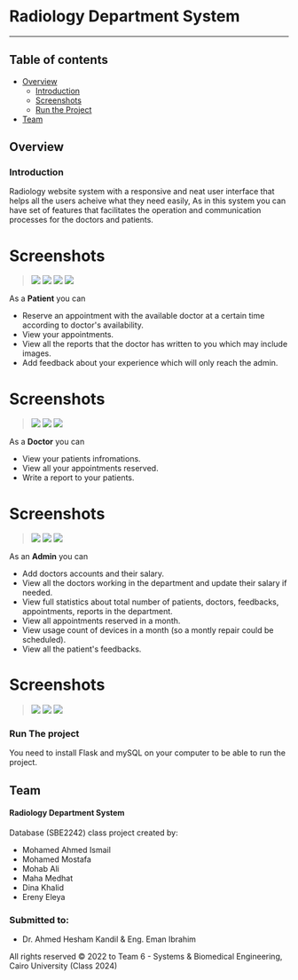 # Radiology Department System

---

## Table of contents

- [Overview](#overview)
  - [Introduction](#introduction)
  - [Screenshots](#Screenshots)
  - [Run the Project](#run-the-project)
- [Team](#team)

## Overview

### Introduction

Radiology website system with a responsive and neat user interface that helps all the users acheive what they need easily, As in this system you can have set of features that facilitates the operation and communication processes for the doctors and patients.

# Screenshots

> <img src="Screenshots/1.png">
> <img src="Screenshots/2.png">
> <img src="Screenshots/3.png">
> <img src="Screenshots/4.png">

 As a **Patient** you can

- Reserve an appointment with the available doctor at a certain time according to doctor's availability.
- View your appointments.
- View all the reports that the doctor has written to you which may include images.
- Add feedback about your experience which will only reach the admin.

# Screenshots
> <img src="Screenshots/P1.png">
> <img src="Screenshots/P2.png">
> <img src="Screenshots/P3.png">

 As a **Doctor** you can

- View your patients infromations.
- View all your appointments reserved.
- Write a report to your patients.

# Screenshots
> <img src="Screenshots/D1.png">
> <img src="Screenshots/D2.png">
> <img src="Screenshots/D3.png">

 As an **Admin** you can

- Add doctors accounts and their salary.
- View all the doctors working in the department and update their salary if needed.
- View full statistics about total number of patients, doctors, feedbacks, appointments, reports in the department.
- View all appointments reserved in a month.
- View usage count of devices in a month (so a montly repair could be scheduled).
- View all the patient's feedbacks.

# Screenshots
> <img src="Screenshots/A1.png">
> <img src="Screenshots/A2.png">
> <img src="Screenshots/A3.png">

### Run The project

You need to install Flask and mySQL on your computer to be able to run the project.

## Team

#### Radiology Department System

Database (SBE2242) class project created by:

- Mohamed Ahmed Ismail
- Mohamed Mostafa
- Mohab Ali
- Maha Medhat
- Dina Khalid
- Ereny Eleya

### Submitted to:

- Dr. Ahmed Hesham Kandil & Eng. Eman Ibrahim

All rights reserved © 2022 to Team 6 - Systems & Biomedical Engineering, Cairo University (Class 2024)
